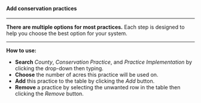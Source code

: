 
#### Add conservation practices

------------------------------------------------------------------------

**There are multiple options for most practices.** Each step is designed
to help you choose the best option for your system.

------------------------------------------------------------------------

**How to use:**

-   **Search** *County*, *Conservation Practice*, and *Practice
    Implementation* by clicking the drop-down then typing.
-   **Choose** the number of acres this practice will be used on.
-   **Add** this practice to the table by clicking the *Add* button.
-   **Remove** a practice by selecting the unwanted row in the table
    then clicking the *Remove* button.
